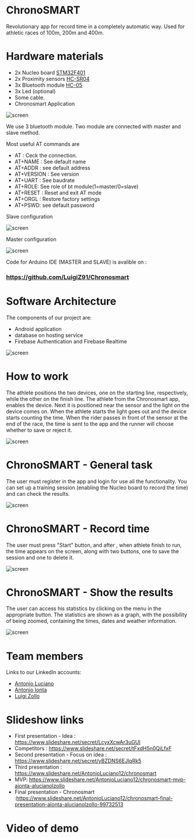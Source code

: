 # ChronoSMART

Revolutionary app for record time in a completely automatic way.
Used for athletic races of 100m, 200m and 400m.

# Hardware materials
- 2x Nucleo board [STM32F401](http://www.st.com/en/microcontrollers/stm32f401.html?querycriteria=productId=LN1810) 
- 2x Proximity sensors [HC-SR04](http://www.radiofo.it/files/articoli/sku026931new.pdf) 
- 3x Bluetooth module [HC-05](https://components101.com/wireless/hc-05-bluetooth-module)
- 3x Led (optional)
- Some cable.  
- Chronosmart Application


![screen](https://github.com/theanto/ChronoSMART/blob/master/Screenshot/arduino-hc05-kullanc4b1mc4b1.jpg "Architecture")


We use 3 bluetooth module.
Two module are connected with master and slave method.

Most useful AT commands are

- AT : Ceck the connection.
- AT+NAME : See default name
- AT+ADDR : see default address
- AT+VERSION : See version
- AT+UART : See baudrate
- AT+ROLE: See role of bt module(1=master/0=slave)
- AT+RESET : Reset and exit AT mode
- AT+ORGL : Restore factory settings
- AT+PSWD: see default password

Slave configuration 

![screen](https://howtomechatronics.com/wp-content/uploads/2016/04/Slave-Configuration-HC-05-Bluetooth-Module-Arduino.png )

Master configuration 

![screen](https://howtomechatronics.com/wp-content/uploads/2016/04/Master-Configuration-HC-05-Bluetooth-Module-Arduino.png )



Code for Arduino IDE (MASTER and SLAVE) is avalible on : 
### https://github.com/LuigiZ91/Chronosmart

# Software Architecture 

The components of our project are:

- Android application
- database on hosting service
- Firebase Authentication and Firebase Realtime 

![screen]( https://github.com/theanto/ChronoSMART/blob/master/Screenshot/Senza%20titolo-1.jpg)

# How to work

The athlete positions the two devices, one on the starting line, respectively, while the other on the finish line.
The athlete from the Chronosmart app, enables the device. Next it is positioned near the sensor and the light on the device comes on. When the athlete starts the light goes out and the device starts counting the time.
When the rider passes in front of the sensor at the end of the race, the time is sent to the app and the runner will choose whether to save or reject it.

![screen](https://github.com/theanto/ChronoSMART/blob/master/Screenshot/howtowork1.jpg "Architecture")



# ChronoSMART - General task


The user must register in the app and login for use all the functionality. You can set up a training session (enabling the Nucleo board to record the time) and can check the results.


![screen](https://github.com/theanto/ChronoSMART/blob/master/Screenshot/Screenshot.jpg "ScreenApp")


# ChronoSMART - Record time

The user must press "Start" button, and after , when athlete finish to run, the time appears on the screen, along with two buttons, one to save the session and one to delete it.

![screen](https://github.com/theanto/ChronoSMART/blob/master/Screenshot/recordtime.jpg "Record Time")


# ChronoSMART - Show the results

The user can access his statistics by clicking on the menu in the appropriate button.
The statistics are shown as a graph, with the possibility of being zoomed, containing the times, dates and weather information.

![screen](https://github.com/theanto/ChronoSMART/blob/master/Screenshot/result1.jpg "Result")


# Team members 

Links to our LinkedIn accounts:

- [Antonio Luciano](https://www.linkedin.com/in/antonio-luciano-b04bb915a/) 
- [Antonio Ionta](https://www.linkedin.com/in/antonio-ionta-a349b515a/) 
- [Luigi Zollo](https://www.linkedin.com/in/luigi-zollo-85056915a/) 

# Slideshow links

- First presentation - Idea : https://www.slideshare.net/secret/LcyxXcwAr3uGUI
- Competitors : https://www.slideshare.net/secret/tFxdH5n0QiLfxF
- Second presentation - Focus on idea : https://www.slideshare.net/secret/yBZDNS6EJlqRk5
- Third presentation : https://www.slideshare.net/AntonioLuciano12/chronosmart
- MVP: https://www.slideshare.net/AntonioLuciano12/chronosmart-mvp-aionta-alucianolzollo
- Final presentation - Chronosmart :https://www.slideshare.net/AntonioLuciano12/chronosmart-final-presentation-aionta-alucianolzollo-99732513

# Video of demo

